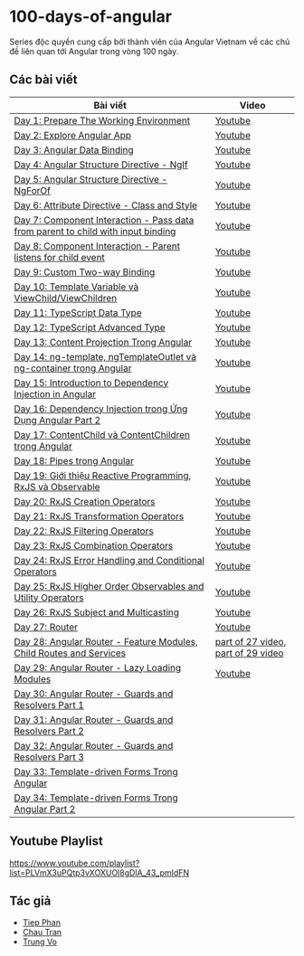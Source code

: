 # 100-days-of-angular

Series độc quyền cung cấp bởi thành viên của Angular Vietnam về các chủ đề liên quan tới Angular trong vòng 100 ngày.

## Các bài viết

| Bài viết                                                                                 | Video                                                                  |
| ---------------------------------------------------------------------------------------- | ---------------------------------------------------------------------- |
| [Day 1: Prepare The Working Environment][day1]                                           | [Youtube][day1-video]                                                  |
| [Day 2: Explore Angular App][day2]                                                       | [Youtube][day2-video]                                                  |
| [Day 3: Angular Data Binding][day3]                                                      | [Youtube][day3-video]                                                  |
| [Day 4: Angular Structure Directive - NgIf][day4]                                        | [Youtube][day4-video]                                                  |
| [Day 5: Angular Structure Directive - NgForOf][day5]                                     | [Youtube][day5-video]                                                  |
| [Day 6: Attribute Directive - Class and Style][day6]                                     | [Youtube][day6-video]                                                  |
| [Day 7: Component Interaction - Pass data from parent to child with input binding][day7] | [Youtube][day7-video]                                                  |
| [Day 8: Component Interaction - Parent listens for child event][day8]                    | [Youtube][day8-video]                                                  |
| [Day 9: Custom Two-way Binding][day9]                                                    | [Youtube][day9-video]                                                  |
| [Day 10: Template Variable và ViewChild/ViewChildren][day10]                             | [Youtube][day10-video]                                                 |
| [Day 11: TypeScript Data Type][day11]                                                    | [Youtube][day11-video]                                                 |
| [Day 12: TypeScript Advanced Type][day12]                                                | [Youtube][day12-video]                                                 |
| [Day 13: Content Projection Trong Angular][day13]                                        | [Youtube][day13-video]                                                 |
| [Day 14: ng-template, ngTemplateOutlet và ng-container trong Angular][day14]             | [Youtube][day14-video]                                                 |
| [Day 15: Introduction to Dependency Injection in Angular][day15]                         | [Youtube][day15-video]                                                 |
| [Day 16: Dependency Injection trong Ứng Dụng Angular Part 2][day16]                      | [Youtube][day16-video]                                                 |
| [Day 17: ContentChild và ContentChildren trong Angular][day17]                           | [Youtube][day17-video]                                                 |
| [Day 18: Pipes trong Angular][day18]                                                     | [Youtube][day18-video]                                                 |
| [Day 19: Giới thiệu Reactive Programming, RxJS và Observable][day19]                     | [Youtube][day19-video]                                                 |
| [Day 20: RxJS Creation Operators][day20]                                                 | [Youtube][day20-video]                                                 |
| [Day 21: RxJS Transformation Operators][day21]                                           | [Youtube][day21-video]                                                 |
| [Day 22: RxJS Filtering Operators][day22]                                                | [Youtube][day22-video]                                                 |
| [Day 23: RxJS Combination Operators][day23]                                              | [Youtube][day23-video]                                                 |
| [Day 24: RxJS Error Handling and Conditional Operators][day24]                           | [Youtube][day24-video]                                                 |
| [Day 25: RxJS Higher Order Observables and Utility Operators][day25]                     | [Youtube][day25-video]                                                 |
| [Day 26: RxJS Subject and Multicasting][day26]                                           | [Youtube][day26-video]                                                 |
| [Day 27: Router][day27]                                                                  | [Youtube][day27-28-video]                                              |
| [Day 28: Angular Router - Feature Modules, Child Routes and Services][day28]             | [part of 27 video][day27-28-video], [part of 29 video][day28-29-video] |
| [Day 29: Angular Router - Lazy Loading Modules][day29]                                   | [Youtube][day28-29-video]                                              |
| [Day 30: Angular Router - Guards and Resolvers Part 1][day30]                            |                                                                        |
| [Day 31: Angular Router - Guards and Resolvers Part 2][day31]                            |                                                                        |
| [Day 32: Angular Router - Guards and Resolvers Part 3][day32]                            |                                                                        |
| [Day 33: Template-driven Forms Trong Angular][day33]                                     |                                                                        |
| [Day 34: Template-driven Forms Trong Angular Part 2][day34]                              |                                                                        |

## Youtube Playlist

https://www.youtube.com/playlist?list=PLVmX3uPQtp3vXOXUOl8gDIA_43_pmIdFN

## Tác giả

- [Tiep Phan][tieppt]
- [Chau Tran][nartc]
- [Trung Vo][trungk18]

[day1]: Day001-Installation.md
[day2]: Day002-AngularApp.md
[day3]: Day003-DataBinding.md
[day4]: Day004-Structure-Directive-If-Else.md
[day5]: Day005-Structure-Directive-NgFor.md
[day6]: Day006-Attribute-Directive-Class-Style.md
[day7]: Day007-Component-Interaction-01.md
[day8]: Day008-Component-Interaction-02.md
[day9]: Day009-two-way-binding.md
[day10]: Day010-template-variable-viewchild-viewchildren.md
[day11]: Day011-typescript-data-type.md
[day12]: Day012-typescript-advanced-type.md
[day13]: Day013-content-projection-in-angular.md
[day14]: Day014-ng-template-ng-template-outlet-ng-container.md
[day15]: Day015-introduction-dependency-injection-in-angular.md
[day16]: Day016-dependency-injection-in-angular-part-2.md
[day17]: Day017-contentchild-contentchildren.md
[day18]: Day018-pipes.md
[day19]: Day019-intro-rxjs-observable.md
[day20]: Day020-rxjs-creation.md
[day21]: Day021-rxjs-transformation.md
[day22]: Day022-rxjs-filtering.md
[day23]: Day023-rxjs-combination.md
[day24]: Day024-rxjs-error-handling-conditional.md
[day25]: Day025-rxjs-hoo-utility.md
[day26]: Day026-rxjs-subject-multicast.md
[day27]: Day027-router.md
[day28]: Day028-router-feature-child-services.md
[day29]: Day029-router-lazy-load.md
[day30]: Day030-router-guards-resolvers.md
[day31]: Day031-router-guards-resolvers-2.md
[day32]: Day032-router-guards-resolvers-3.md
[day33]: Day033-template-driven-forms.md
[day34]: Day034-template-driven-forms-2.md
[day1-video]: https://youtu.be/NS6P1fpU77o
[day2-video]: https://youtu.be/jgFw8tAgKNs
[day3-video]: https://youtu.be/WrMywdbnQfk
[day4-video]: https://youtu.be/Yujs6hi-l4w
[day5-video]: https://youtu.be/q7CQPEPSkD0
[day6-video]: https://youtu.be/Zh36WRD3MMQ
[day7-video]: https://youtu.be/uTd2W4NQkgs
[day8-video]: https://youtu.be/XFN75RZzMJY
[day9-video]: https://youtu.be/U8UCOKInmu8
[day10-video]: https://youtu.be/Wd_644YBQUM
[day11-video]: https://youtu.be/ozHjDLuusVU
[day12-video]: https://youtu.be/4tcajihANZQ
[day13-video]: https://youtu.be/-vN52YVbcgk
[day14-video]: https://youtu.be/3JM8pDR-MaU
[day15-video]: https://youtu.be/_JnUGhVhq_o
[day16-video]: https://youtu.be/hTsn6L8vcVg
[day17-video]: https://youtu.be/m3ZgeVGLZag
[day18-video]: https://youtu.be/4BJ2Vk67f6A
[day19-video]: https://youtu.be/lRfyUh4ex38
[day20-video]: https://youtu.be/OWvK8ZB_Wrc
[day21-video]: https://youtu.be/AG97A7_NCLE
[day22-video]: https://youtu.be/KEBpdRL11Nw
[day23-video]: https://youtu.be/qChj6nScvl0
[day24-video]: https://youtu.be/UnfiFpY5VtQ
[day25-video]: https://youtu.be/5SD2YIxMBBM
[day26-video]: https://youtu.be/8nWosjgcI5k
[day27-28-video]: https://youtu.be/mw4a9S5k8yU
[day28-29-video]: https://youtu.be/D0Tv5BaNTa8
[tieppt]: https://github.com/tieppt
[nartc]: https://github.com/nartc
[trungk18]: https://github.com/trungk18
